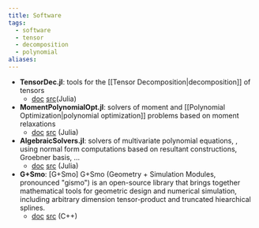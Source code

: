 ```yaml
---
title: Software
tags:
  - software
  - tensor
  - decomposition
  - polynomial
aliases:
---
```



- **TensorDec.jl**: tools for the [[Tensor Decomposition|decomposition]] of tensors
	-  [doc](https://AlgebraicGeometricModeling.github.io/TensorDec.jl/) [src](https://github.com/AlgebraicGeometricModeling/TensorDec.jl)(Julia) 
- **MomentPolynomialOpt.jl**: solvers of moment and [[Polynomial Optimization|polynomial optimization]] problems based on moment relaxations
	 -   [doc](https://AlgebraicGeometricModeling.github.io/MomentPolynomialOpt.jl/) [src](https://github.com/AlgebraicGeometricModeling/MomentPolynomialOpt.jl/) (Julia)
- **AlgebraicSolvers.jl**: solvers of multivariate polynomial equations, , using normal form computations based on resultant constructions, Groebner basis, ...
	 -  [doc](https://AlgebraicGeometricModeling.github.io/AlgebraicSolvers.jl/) [src](https://github.com/AlgebraicGeometricModeling/AlgebraicSolvers.jl) (Julia)
- **G+Smo**:  [G+Smo] G+Smo (Geometry + Simulation Modules, pronounced "gismo") is an open-source library that brings together mathematical tools for geometric design and numerical simulation, including arbitrary dimension tensor-product and truncated hiearchical splines.
	 -  [doc](https://gismo.github.io) [src](https://github.com/gismo/gismo) (C++)
